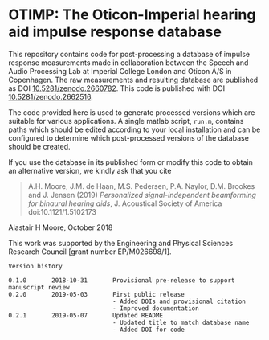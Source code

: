 # OTIMP: The Oticon-Imperial hearing aid impulse response database
This repository contains code for post-processing a database of impulse response measurements made in collaboration between the Speech and Audio Processing Lab at Imperial College London and Oticon A/S in Copenhagen. The raw measurements and resulting database are published as DOI [10.5281/zenodo.2660782](https://doi.org/10.5281/zenodo.2660782). This code is published with DOI [10.5281/zenodo.2662516](https://doi.org/10.5281/zenodo.2662516).

The code provided here is used to generate processed versions which are suitable for various applications. A single matlab script, `run.m`, contains paths which should be edited according to your local installation and can be configured to determine which post-processed versions of the database should be created.

If you use the database in its published form or modify this code to obtain an alternative version, we kindly ask that you cite

>A.H. Moore, J.M. de Haan, M.S. Pedersen, P.A. Naylor, D.M. Brookes and J. Jensen (2019) _Personalized signal-independent beamforming for binaural hearing aids_, J. Acoustical Society of America doi:10.1121/1.5102173

Alastair H Moore, October 2018

This work was supported by the Engineering and Physical Sciences Research Council [grant number EP/M026698/1].

````
Version history

0.1.0       2018-10-31       Provisional pre-release to support manuscript review
0.2.0       2019-05-03       First public release
                             - Added DOIs and provisional citation
                             - Improved documentation
0.2.1       2019-05-07       Updated README
                             - Updated title to match database name
                             - Added DOI for code
````